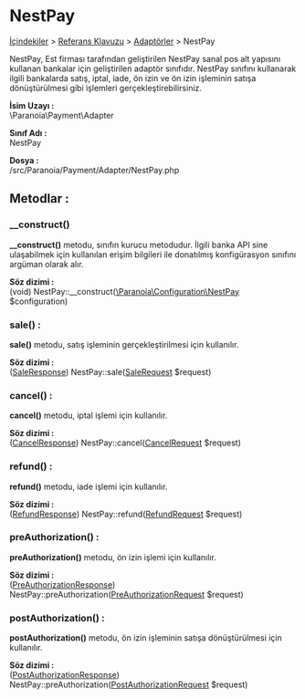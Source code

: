 # NestPay

[İçindekiler](/docs/icindekiler.md) > [Referans Klavuzu](/docs/References.md) > [Adaptörler](/docs/References/Adapters.md) > NestPay

NestPay, Est firması tarafından geliştirilen NestPay sanal pos alt yapısını kullanan bankalar için geliştirilen adaptör sınıfıdır. NestPay sınıfını kullanarak ilgili bankalarda satış, iptal, iade, ön izin ve ön izin işleminin satışa dönüştürülmesi gibi işlemleri gerçekleştirebilirsiniz.

**İsim Uzayı :**<br/>
\Paranoia\Payment\Adapter

**Sınıf Adı :**<br/>
NestPay

**Dosya :**<br/>
/src/Paranoia/Payment/Adapter/NestPay.php

## Metodlar :

### __construct()

**__construct()** metodu, sınıfın kurucu metodudur. İlgili banka API sine ulaşabilmek için kullanılan erişim bilgileri ile donatılmış konfigürasyon sınıfını argüman olarak alır.

**Söz dizimi :**<br/>
(void) NestPay::__construct([\Paranoia\Configuration\NestPay](/docs/References/ConfigurationTypes/NestPay.md) $configuration)


### sale() :

**sale()** metodu, satış işleminin gerçekleştirilmesi için kullanılır. 

**Söz dizimi :** <br/>
([SaleResponse](/docs/References/ResponseTypes/SaleResponse.md)) NestPay::sale([SaleRequest](/docs/References/RequestTypes/SaleRequest.md) $request)

### cancel() :
**cancel()** metodu, iptal işlemi için kullanılır.

**Söz dizimi :**<br/>
([CancelResponse](/docs/References/ResponseTypes/CancelResponse.md)) NestPay::cancel([CancelRequest](/docs/References/RequestTypes/CancelRequest.md) $request)

### refund() :
**refund()** metodu, iade işlemi için kullanılır.

**Söz dizimi :**<br/>
([RefundResponse](/docs/References/ResponseTypes/RefundResponse.md)) NestPay::refund([RefundRequest](/docs/References/RequestTypes/RefundRequest.md) $request)

### preAuthorization() :
**preAuthorization()** metodu, ön izin işlemi için kullanılır.

**Söz dizimi :**<br/>
([PreAuthorizationResponse](/docs/References/ResponseTypes/PreAuthorizationResponse.md)) NestPay::preAuthorization([PreAuthorizationRequest](/docs/References/RequestTypes/PreAuthorizationRequest.md) $request)

### postAuthorization() :
**postAuthorization()** metodu, ön izin işleminin satışa dönüştürülmesi için kullanılır.

**Söz dizimi :**<br/>
([PostAuthorizationResponse](/docs/References/ResponseTypes/PostAuthorizationResponse.md)) NestPay::preAuthorization([PostAuthorizationRequest](/docs/References/RequestTypes/PostAuthorizationRequest.md) $request)
